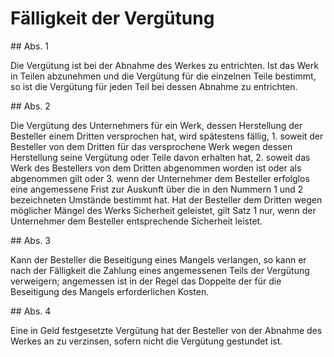 # Fälligkeit der Vergütung



\#\# Abs. 1

 Die Vergütung ist bei der Abnahme des Werkes zu entrichten. Ist das Werk in Teilen abzunehmen und die Vergütung für die einzelnen Teile bestimmt, so ist die Vergütung für jeden Teil bei dessen Abnahme zu entrichten.

\#\# Abs. 2

 Die Vergütung des Unternehmers für ein Werk, dessen Herstellung der Besteller einem Dritten versprochen hat, wird spätestens fällig,  1\.
 soweit der Besteller von dem Dritten für das versprochene Werk wegen dessen Herstellung seine Vergütung oder Teile davon erhalten hat,
 2\.
 soweit das Werk des Bestellers von dem Dritten abgenommen worden ist oder als abgenommen gilt oder
 3\.
 wenn der Unternehmer dem Besteller erfolglos eine angemessene Frist zur Auskunft über die in den Nummern 1 und 2 bezeichneten Umstände bestimmt hat.
Hat der Besteller dem Dritten wegen möglicher Mängel des Werks Sicherheit geleistet, gilt Satz 1 nur, wenn der Unternehmer dem Besteller entsprechende Sicherheit leistet.

\#\# Abs. 3

 Kann der Besteller die Beseitigung eines Mangels verlangen, so kann er nach der Fälligkeit die Zahlung eines angemessenen Teils der Vergütung verweigern; angemessen ist in der Regel das Doppelte der für die Beseitigung des Mangels erforderlichen Kosten.

\#\# Abs. 4

 Eine in Geld festgesetzte Vergütung hat der Besteller von der Abnahme des Werkes an zu verzinsen, sofern nicht die Vergütung gestundet ist. 

